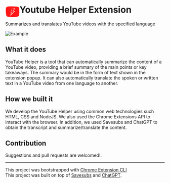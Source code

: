 # <img src="public/icons/logo.png" width="45" align="left"> Youtube Helper Extension

Summarizes and translates YouTube videos with the specified language

![Example](https://user-images.githubusercontent.com/64767959/212521125-24274752-29c4-4bef-a53e-0dd94521781e.gif)


## What it does

YouTube Helper is a tool that can automatically summarize the content of a YouTube video, providing a brief summary of the main points or key takeaways. The summary would be in the form of text shown in the extension popup. It can also automatically translate the spoken or written text in a YouTube video from one language to another. 


## How we built it

We develop the YouTube Helper using common web technologies such HTML, CSS and NodeJS. We also used the Chrome Extensions API to interact with the browser. In addition, we used Savesubs and ChatGPT to obtain the transcript and summarize/translate the content.


## Contribution

Suggestions and pull requests are welcomed!.

---

This project was bootstrapped with [Chrome Extension CLI](https://github.com/dutiyesh/chrome-extension-cli) </br>
This project was built on top of [Savesubs](https://savesubs.com/) and [ChatGPT](https://openai.com/blog/chatgpt/).

